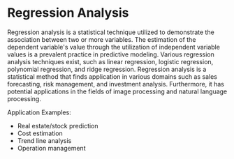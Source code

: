 # Regression Analysis
Regression analysis is a statistical technique utilized to demonstrate the association between two or more variables. The estimation of the dependent variable's value through the utilization of independent variable values is a prevalent practice in predictive modeling. Various regression analysis techniques exist, such as linear regression, logistic regression, polynomial regression, and ridge regression. Regression analysis is a statistical method that finds application in various domains such as sales forecasting, risk management, and investment analysis. Furthermore, it has potential applications in the fields of image processing and natural language processing.

Application Examples:
* Real estate/stock prediction
* Cost estimation
* Trend line analysis
* Operation management


